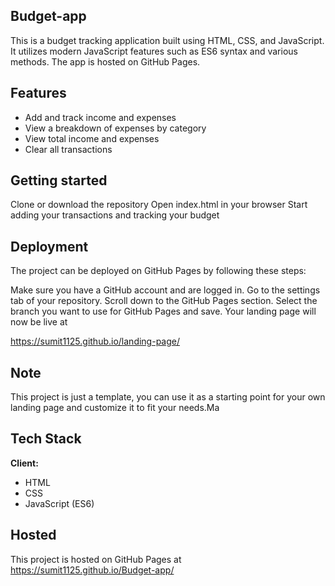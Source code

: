 ## Budget-app

This is a budget tracking application built using HTML, CSS, and JavaScript. It utilizes modern JavaScript features such as ES6 syntax and various methods. The app is hosted on GitHub Pages.
## Features

- Add and track income and expenses
- View a breakdown of expenses by category
- View total income and expenses
- Clear all transactions


## Getting started

Clone or download the repository
Open index.html in your browser
Start adding your transactions and tracking your budget
## Deployment

The project can be deployed on GitHub Pages by following these steps:

Make sure you have a GitHub account and are logged in.
Go to the settings tab of your repository.
Scroll down to the GitHub Pages section.
Select the branch you want to use for GitHub Pages and save.
Your landing page will now be live at 

https://sumit1125.github.io/landing-page/


## Note

This project is just a template, you can use it as a starting point for your own landing page and customize it to fit your needs.Ma


## Tech Stack

**Client:** 
- HTML
- CSS
- JavaScript (ES6)




## Hosted

This project is hosted on GitHub Pages at https://sumit1125.github.io/Budget-app/
